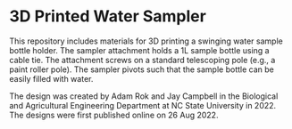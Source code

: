 # 3D Printed Water Sampler

This repository includes materials for 3D printing a swinging water sample bottle holder. The sampler attachment holds a 1L sample bottle using a cable tie. The attachment screws on a standard telescoping pole (e.g., a paint roller pole). The sampler pivots such that the sample bottle can be easily filled with water. 

The design was created by Adam Rok and Jay Campbell in the Biological and Agricultural Engineering Department at NC State University in 2022. The designs were first published online on 26 Aug 2022.
